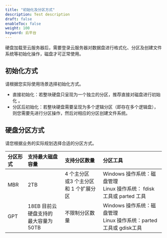 ```yaml
---
title: "初始化及分区方式"
description: Test description
draft: false
enableToc: false
weight: 100
keyword: 云平台
---
```


硬盘加载至云服务器后，需要登录云服务器对数据盘进行格式化、分区及创建文件系统等初始化操作，磁盘才可正常使用。


##  初始化方式

请根据您实际使用场景选择初始化方式。

- 直接初始化：若整块硬盘只呈现为一个独立的分区，推荐直接对磁盘进行初始化 。
- 分区后初始化：若整块硬盘需要呈现为多个逻辑分区（即存在多个逻辑盘），则您需要先进行分区操作，然后对相应的分区创建文件系统。

## 硬盘分区方式

请您根据业务的实际规划选择合适的分区方式。

| 分区形式 | 支持最大磁盘容量 | 支持分区数量 | 分区工具    |
| :------- | :---------------------------------- | :-------------------------------- | :---------------------------------------------------------- |
| MBR      |   2TB  | 4 个主分区  <br>或3 个主分区和 1 个扩展分区 | Windows 操作系统：磁盘管理 <br>Linux 操作系统：  fdisk 工具或 parted 工具 |
| GPT      | 18EB  目前云硬盘支持的<br>最大容量为50TB | 不限制分区数量    | Windows 操作系统：磁盘管理  <br>Linux 操作系统：parted 工具或 gdisk工具 |

